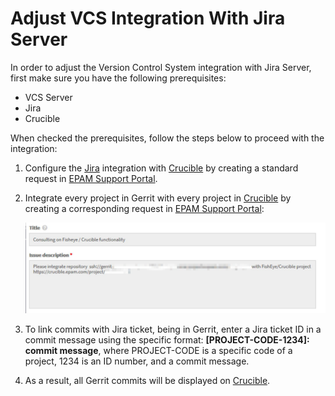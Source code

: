 # Adjust VCS Integration With Jira Server

In order to adjust the Version Control System integration with Jira Server, first make sure you have the following prerequisites:

* VCS Server
* Jira
* Crucible

When checked the prerequisites, follow the steps below to proceed with the integration:

1. Configure the [Jira](https://jiraeu.epam.com) integration with [Crucible](https://crucible.epam.com/) by creating a standard request in [EPAM Support Portal](https://support.epam.com/).

2. Integrate every project in Gerrit with every project in [Crucible](https://crucible.epam.com/) by creating a corresponding request in [EPAM Support Portal](https://support.epam.com/esp/ess.do?orderitem=caConsultancyinFisheyeCruciblefunctionality):

    ![request_example](../readme-resource/сrucible_integration_request1.png "request_example")  
    
3. To link commits with Jira ticket, being in Gerrit, enter a Jira ticket ID in a commit message using the specific format: 
**[PROJECT-CODE-1234]: commit message**, where PROJECT-CODE is a specific code of a project, 1234 is an ID number, and a commit message.  

4. As a result, all Gerrit commits will be displayed on [Crucible](https://crucible.epam.com/).